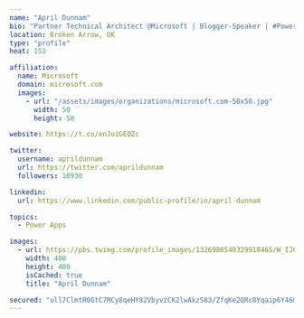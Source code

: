 ```yaml
---
name: "April Dunnam"
bio: "Partner Technical Architect @Microsoft | Blogger-Speaker | #PowerApps, #PowerAutomate, #Office365, #SharePoint | #WIT | #Karaoke Queen"
location: Broken Arrow, OK
type: "profile"
heat: 153

affiliation:
  name: Microsoft
  domain: microsoft.com
  images:
    - url: "/assets/images/organizations/microsoft.com-50x50.jpg"
      width: 50
      height: 50

website: https://t.co/enJuiGEQZc

twitter:
  username: aprildunnam
  url: https://twitter.com/aprildunnam
  followers: 10930

linkedin:
  url: https://www.linkedin.com/public-profile/in/april-dunnam

topics:
  - Power Apps

images:
  - url: https://pbs.twimg.com/profile_images/1326986540329918465/W_IJ6Ih2_400x400.jpg
    width: 400
    height: 400
    isCached: true
    title: "April Dunnam"

secured: "ull7ClmtR0GtC7MCy8qeHY82VbyvzCK2lwAkzS83/ZfqKe2QRc8Yqaip6Y46mRktm7qaK1vLC7OHukDBdCvblKuf/EvqRunZGDY/ESgirWLMlYLTjzFwV7985VYUspKXTFdiDmRt9dO29IYuXo2R08/Nsxd3QSL080lCnEneVoZutajw2G0wV8291M7+IgRq5yCPNykWMtwsKihY5J9tpwPk40+bNDWT3synHkK0FBIyTRQtlxUL78dcltpvRztGkIjPZF2saUhQpyse0JHE7QAWAuO/9gvEfMFZVIG/+1ySPpL7NnsV1O6IwIGDI1MFMCS+WFXR2wIzwb3s/Tu0zzgk9ccQWDtw5mNpAWzqvrgpEacWpErfS1EZIe2pYRrg7SZuxf9UjbG9vCGGveF+45WWxCUs7jLkMtx+zVBWL1w=;9UbTCejnQ5GFQYOWsGMg0Q=="
---
```


